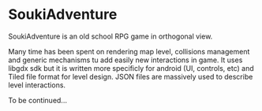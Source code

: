 # SoukiAdventure
SoukiAdventure is an old school RPG game in orthogonal view.

Many time has been spent on rendering map level, collisions management and generic mechanisms tu add easily new interactions in game.
It uses libgdx sdk but it is written more specificly for android (UI, controls, etc) and Tiled file format for level design.
JSON files are massively used to describe level interactions.

To be continued...
